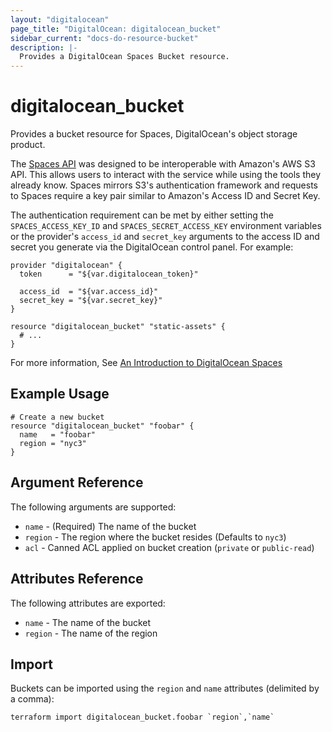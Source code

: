 ```yaml
---
layout: "digitalocean"
page_title: "DigitalOcean: digitalocean_bucket"
sidebar_current: "docs-do-resource-bucket"
description: |-
  Provides a DigitalOcean Spaces Bucket resource.
---
```


# digitalocean\_bucket

Provides a bucket resource for Spaces, DigitalOcean's object storage product.

The [Spaces API](https://developers.digitalocean.com/documentation/spaces/) was
designed to be interoperable with Amazon's AWS S3 API. This allows users to
interact with the service while using the tools they already know. Spaces
mirrors S3's authentication framework and requests to Spaces require a key pair
similar to Amazon's Access ID and Secret Key.

The authentication requirement can be met by either setting the
`SPACES_ACCESS_KEY_ID` and `SPACES_SECRET_ACCESS_KEY` environment variables or
the provider's `access_id` and `secret_key` arguments to the access ID and
secret you generate via the DigitalOcean control panel. For example:

```
provider "digitalocean" {
  token      = "${var.digitalocean_token}"

  access_id  = "${var.access_id}"
  secret_key = "${var.secret_key}"
}

resource "digitalocean_bucket" "static-assets" {
  # ...
}
```

For more information, See [An Introduction to DigitalOcean Spaces](https://www.digitalocean.com/community/tutorials/an-introduction-to-digitalocean-spaces)

## Example Usage

```hcl
# Create a new bucket
resource "digitalocean_bucket" "foobar" {
  name   = "foobar"
  region = "nyc3"
}
```

## Argument Reference

The following arguments are supported:

* `name` - (Required) The name of the bucket
* `region` - The region where the bucket resides (Defaults to `nyc3`)
* `acl` - Canned ACL applied on bucket creation (`private` or `public-read`)

## Attributes Reference

The following attributes are exported:

* `name` - The name of the bucket
* `region` - The name of the region


## Import

Buckets can be imported using the `region` and `name` attributes (delimited by a comma):

```
terraform import digitalocean_bucket.foobar `region`,`name`
```

